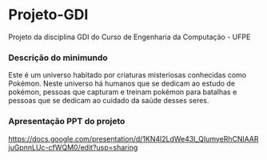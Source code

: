 # Projeto-GDI
Projeto da disciplina GDI do Curso de Engenharia da Computação - UFPE

### Descrição do minimundo
Este é um universo habitado por criaturas misteriosas conhecidas como Pokémon. Neste universo há humanos que se dedicam ao estudo de pokémon, pessoas que capturam e treinam pokémon para batalhas e pessoas que se dedicam ao cuidado da saúde desses seres.


### Apresentação PPT do projeto
https://docs.google.com/presentation/d/1KN4l2LdWe43I_QIumyeRhCNlAARjuGpnnLUc-cfWQM0/edit?usp=sharing
